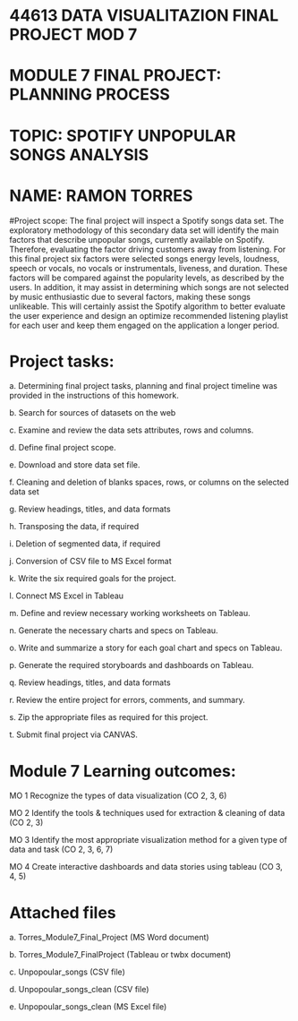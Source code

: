 # 44613 DATA VISUALITAZION FINAL PROJECT MOD 7

# MODULE 7 FINAL PROJECT:  PLANNING PROCESS
# TOPIC: SPOTIFY UNPOPULAR SONGS ANALYSIS
# NAME: RAMON TORRES 

    
#Project scope: The final project will inspect a Spotify songs data set.  The exploratory methodology of this secondary data set will identify the main factors that describe unpopular songs, currently available on Spotify.  Therefore, evaluating the factor driving customers away from listening.  For this final project six factors were selected songs energy levels, loudness, speech or vocals, no vocals or instrumentals, liveness, and duration.  These factors will be compared against the popularity levels, as described by the users. In addition, it may assist in determining which songs are not selected by music enthusiastic due to several factors, making these songs unlikeable.  This will certainly assist the Spotify algorithm to better evaluate the user experience and design an optimize recommended listening playlist for each user and keep them engaged on the application a longer period.

# Project tasks: 

a.	Determining final project tasks, planning and final project timeline was provided in the instructions of this homework. 

b.	Search for sources of datasets on the web

c.	Examine and review the data sets attributes, rows and columns.

d.	Define final project scope.

e.	Download and store data set file.

f.	Cleaning and deletion of blanks spaces, rows, or columns on the selected data set

g.	Review headings, titles, and data formats

h.	Transposing the data, if required

i.	Deletion of segmented data, if required

j.	Conversion of CSV file to MS Excel format

k.	Write the six required goals for the project.

l.	Connect MS Excel in Tableau

m.	Define and review necessary working worksheets on Tableau. 

n.	Generate the necessary charts and specs on Tableau. 

o.	Write and summarize a story for each goal chart and specs on Tableau. 

p.	Generate the required storyboards and dashboards on Tableau. 

q.	Review headings, titles, and data formats

r.	Review the entire project for errors, comments, and summary.

s.	Zip the appropriate files as required for this project.

t.	Submit final project via CANVAS.

# Module 7 Learning outcomes:  

 MO 1 Recognize the types of data visualization (CO 2, 3, 6)
 
 MO 2 Identify the tools & techniques used for extraction & cleaning of data (CO 2, 3)
 
 MO 3 Identify the most appropriate visualization method for a given type of data and task (CO 2, 3, 6, 7)
 
 MO 4 Create interactive dashboards and data stories using tableau (CO 3, 4, 5)
 
 # Attached files
 
 a. Torres_Module7_Final_Project (MS Word document)
 
 b. Torres_Module7_FinalProject (Tableau or twbx document)
 
 c. Unpopoular_songs (CSV file)
 
 d. Unpopoular_songs_clean (CSV file)
 
 e. Unpopoular_songs_clean (MS Excel file)


